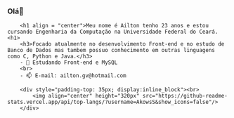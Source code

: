 
   ### Olá👋
        <h1 align = "center">Meu nome é Ailton tenho 23 anos e estou cursando Engenharia da Computação na Universidade Federal do Ceará.<h1>
        <h3>Focado atualmente no desenvolvimento Front-end e no estudo de Banco de Dados mas tambem possuo conhecimento em outras linguagens como C, Python e Java.</h3>
        - 🌱 Estudando Front-end e MySQL
        <br>
        - 📫 E-mail: ailton.gv@hotmail.com
        
        <div style="padding-top: 35px; display:inline_block"><br>
            <img align="center" height="320px" src="https://github-readme-stats.vercel.app/api/top-langs/?username=AkowsS&show_icons=false"/>
        </div>
